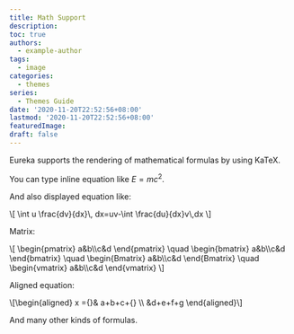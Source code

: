 ```yaml
---
title: Math Support
description:
toc: true
authors:
  - example-author
tags:
  - image
categories:
  - themes
series:
  - Themes Guide
date: '2020-11-20T22:52:56+08:00'
lastmod: '2020-11-20T22:52:56+08:00'
featuredImage:
draft: false
---
```


Eureka supports the rendering of mathematical formulas by using KaTeX.

<!--more-->


You can type inline equation like $E=mc^2$.

And also displayed equation like:

<div>
\[ \int u \frac{dv}{dx}\, dx=uv-\int \frac{du}{dx}v\,dx \]
</div>


Matrix:

<div>
\[ \begin{pmatrix} a&b\\c&d \end{pmatrix} \quad
\begin{bmatrix} a&b\\c&d \end{bmatrix} \quad
\begin{Bmatrix} a&b\\c&d \end{Bmatrix} \quad
\begin{vmatrix} a&b\\c&d \end{vmatrix} \]
</div>

Aligned equation:

<div>
\[\begin{aligned}
x ={}& a+b+c+{} \\
&d+e+f+g
\end{aligned}\]
</div>

And many other kinds of formulas.
